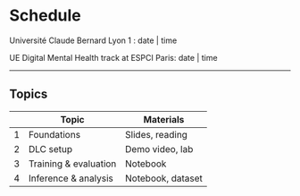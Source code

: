 # Schedule

Université Claude Bernard Lyon 1 : date  | time

UE Digital Mental Health track at ESPCI Paris: date | time 

____

## Topics 

| | Topic | Materials |
|---|---|---|
| 1 | Foundations | Slides, reading |
| 2 | DLC setup  | Demo video, lab |
| 3 | Training & evaluation | Notebook |
| 4 | Inference & analysis | Notebook, dataset |
